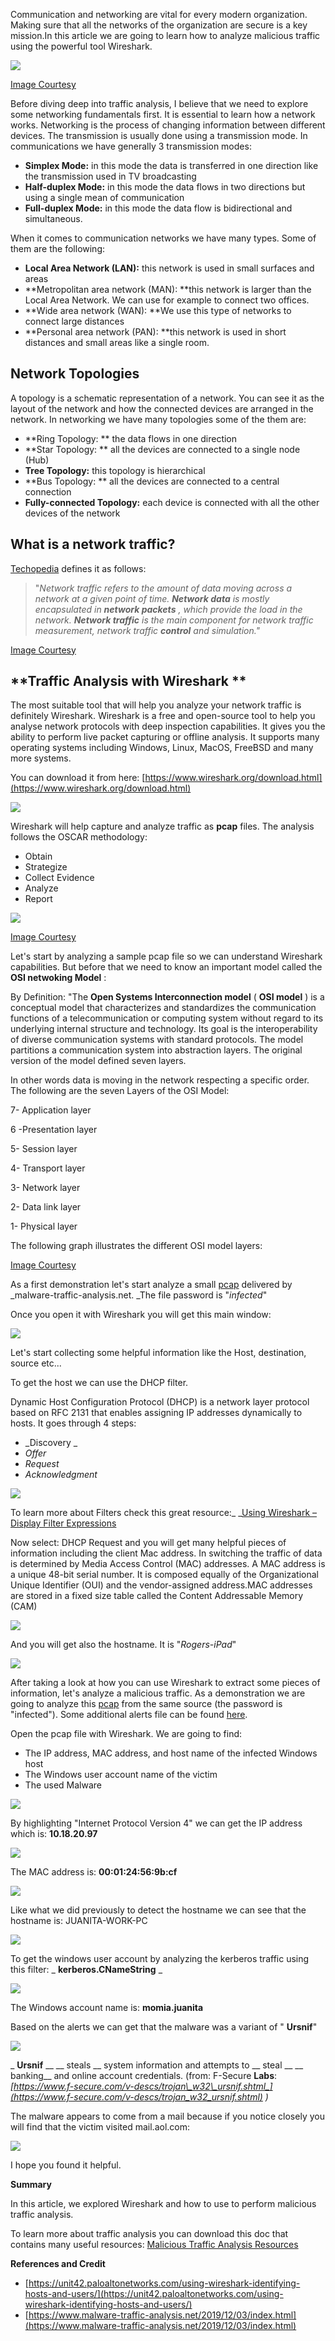 Communication and networking are vital for every modern organization. Making sure that all the networks of the organization are secure is a key mission.In this article we are going to learn how to analyze malicious traffic using the powerful tool Wireshark.

![](https://lh5.googleusercontent.com/UrICols41RopVGU5ivRDDegsuk8n3EFj1LxIwWIkNlP2IlJUllcO9llKaj48KsqCkUyFZOFAUsNiZePIR9f83T9Rfsl1jdfgZH0s18ebxsAmJ6xBq19-smjtkzChXy2llHHzZfo)

[Image Courtesy](https://www.armytimes.com/resizer/tMz7-pZbYe8WTbhGlVTCpaSDtDU=/1200x0/filters:quality(100)/arc-anglerfish-arc2-prod-mco.s3.amazonaws.com/public/SPQTUFFMHRFI7FZBGH36NHJ5MA.jpg)

Before diving deep into traffic analysis,  I believe that we need to explore some networking fundamentals first. It is essential to learn how a network works. Networking is the process of changing information between different devices. The transmission is usually done using a transmission mode. In communications we have generally 3 transmission modes:

- **Simplex Mode:**  in this mode the data is transferred in one direction like the transmission used in TV broadcasting
- **Half-duplex Mode:**  in this mode the data flows in two directions but using a single mean of communication
- **Full-duplex Mode:**  in this mode the data flow is bidirectional and simultaneous.

When it comes to communication networks we have many types. Some of them are the following:

- **Local Area Network (LAN):** this network is used in small surfaces and areas
- **Metropolitan area network (MAN): **this network is larger than the Local Area Network. We can use for example to connect two offices.
- **Wide area network (WAN): **We use this type of networks to connect large distances
- **Personal area network (PAN): **this network is used in short distances and small areas like a single room.

## Network Topologies 

A topology is a schematic representation of a network. You can see it as the layout of the network and how the connected devices are arranged in the network. In networking we have many topologies some of the them are:

- **Ring Topology: ** the data flows in one direction
- **Star Topology: ** all the devices are connected to a single node (Hub)
- **Tree Topology:** this topology is hierarchical
- **Bus Topology: ** all the devices are connected to a central connection
- **Fully-connected Topology:**  each device is connected with all the other devices of the network

## **What is a network traffic?**

[Techopedia](https://www.techopedia.com/definition/29917/network-traffic) defines it as follows:

> &quot;_Network traffic refers to the amount of data moving across a network at a given point of time.  __Network data__  is mostly encapsulated in  __network packets__ , which provide the load in the network.  __Network traffic__  is the main component for network traffic measurement, network traffic  __control__  and simulation.&quot;_



[Image Courtesy](https://www.flowmon.com/getattachment/Solutions/use-case/flow-monitoring/product-img_Monitoring.png.aspx?width=480&amp;height=309)

## **Traffic Analysis with Wireshark **




The most suitable tool that will help you analyze your network traffic is definitely Wireshark. Wireshark is a free and open-source tool to help you analyse network protocols with deep inspection capabilities. It gives you the ability to perform live packet capturing or offline analysis. It supports many operating systems including Windows, Linux, MacOS, FreeBSD and many more systems.

You can download it from here: [https://www.wireshark.org/download.html](https://www.wireshark.org/download.html)



![](https://lh6.googleusercontent.com/HKb3zNrtDk8dOr8N7guWe3tfPC2cv4StzdlWJX_hEGUiEE9DjP3G_rVYxWZAzdtB7ZG8Co90x9xXIfZrSmufeGjBnf0AMjqBo2PrUuEye27MKYWNyvvqGDToDaYfX5E_d3osdXc)

Wireshark will help capture and analyze traffic as  **pcap**  files. The analysis follows the OSCAR methodology:

- Obtain
- Strategize
- Collect Evidence
- Analyze
- Report

![](https://lh3.googleusercontent.com/7sOHkaMZjyh022rylu0xSLl3uoiPLzqOqk5Tqa6sqv4Mj-YQpCrrTDPCdUGVS9MDGkQU6Tup-GvSrh04iAF5M7rH2Ee8bB_ppPgEb4xzn_35p6FthAtiEVazeLaTSoD613yvsV8)

[Image Courtesy](https://ai2-s2-public.s3.amazonaws.com/figures/2017-08-08/127890c2e5d5b14ec6b1671436e2b965f323eda0/3-Figure2-1.png)

Let&#39;s start by analyzing a sample pcap file so we can understand Wireshark capabilities. But before that we need to know an important model called the  **OSI netwoking Model** :

By Definition: &quot;The  **Open Systems Interconnection model**  ( **OSI model** ) is a conceptual model that characterizes and standardizes the communication functions of a telecommunication or computing system without regard to its underlying internal structure and technology. Its goal is the interoperability of diverse communication systems with standard protocols. The model partitions a communication system into abstraction layers. The original version of the model defined seven layers.

In other words data is moving in the network respecting a specific order. The following are the seven Layers of the OSI Model:

7- Application layer

6 -Presentation layer

5- Session layer

4- Transport layer

3- Network layer

2- Data link layer

1- Physical layer

The following graph illustrates the different OSI model layers:


[Image Courtesy](https://www.researchgate.net/profile/Jay_Johnson3/publication/322568288/figure/fig6/AS:631584889778238@1527592980914/OSI-model-seven-layer-protocol-stack-28.png)

As a first demonstration let&#39;s start analyze a small [pcap](https://www.malware-traffic-analysis.net/training/host-and-user-ID-pcap-01.pcap.zip) delivered by _malware-traffic-analysis.net. _The file password is &quot;_infected_&quot;

Once you open it with Wireshark you will get this main window:

![](https://lh3.googleusercontent.com/UEjDUjkN9DXhmataeTjAeL4mW4cVh7j_AbPVcDvkZRuYl9WJz6AWKB2hfAWo0PoQdk8jwYYmPHcpChxdXGfhgW8walSf-PLvFN1TahQrHbZHRWz4IzaO9-KYH6YQ2z63Sxpla90)

Let&#39;s start collecting some helpful information like the Host, destination, source etc...

To get the host we can use the DHCP filter.

Dynamic Host Configuration Protocol (DHCP) is a network layer protocol based on RFC 2131 that enables assigning  IP addresses dynamically to hosts. It goes through 4 steps:

- _Discovery _
- _Offer_
- _Request_
- _Acknowledgment_

![](https://lh4.googleusercontent.com/HiynnOar7p6WWpYNNpTbK3B1JuuAiE_GimUiKULLMiJU1hqVrmtW9k5dPRRmXFD4N9D7B5qCQRWKCnuua9c97B0swwq5juTa_5zb2RRJlrXT1zjCE9jaR1KnyDalM99YvmdRe5o)

To learn more about Filters check this great resource:_ _[Using Wireshark – Display Filter Expressions](https://unit42.paloaltonetworks.com/using-wireshark-display-filter-expressions/)

Now select: DHCP Request and you will get many helpful pieces of information including the client Mac address. In switching the traffic of data is determined by Media Access Control (MAC) addresses. A MAC address is a unique 48-bit serial number. It is composed equally of the Organizational Unique Identifier (OUI) and the vendor-assigned address.MAC addresses are stored in a fixed size table called the Content Addressable Memory (CAM)

![](https://lh6.googleusercontent.com/NhVDWhVps0TpxzTGCK6c5NxIynjSSyIH5uaIttU2FfDA_VZXpjDuzFSIoCihiQcjuH9RIluRXnxGgatQ-Xyg4OXenZcEG-r2qZgS9-dulGfdrC68Cy1IaCBAicEXgWi-KZI0zac) 

And you will get also the hostname. It is &quot;_Rogers-iPad_&quot;

![](https://lh4.googleusercontent.com/cvPYnSmQPbkyoMiMML4T_2CgFeHdzs3Lnvjps2YN1_JUAGEW2ZT5GK0ge4UdpiPYdO4ujPmu0Rjdv76ce5ncsGn9Gq_hmUwjkb0rfEv19PqQvkFSlZbLrx7VqjnJ_-jinHK4dwQ)

After taking a look at how you can use Wireshark to extract some pieces of information, let&#39;s analyze a malicious traffic. As a demonstration we are going to analyze this [pcap](https://www.malware-traffic-analysis.net/2019/12/03/2019-12-03-traffic-analysis-exercise.pcap.zip) from the same source (the password is &quot;infected&quot;). Some additional alerts file can be found [here](https://www.malware-traffic-analysis.net/2019/12/03/2019-12-03-traffic-analysis-exercise-alerts.zip).

Open the pcap file with Wireshark. We are going to find:

- The IP address, MAC address, and host name of the infected Windows host
- The Windows user account name of the victim
- The used Malware

![](https://lh4.googleusercontent.com/3zbB_a_cYmJxJcNlGhrrttlaMOR3Hh-RzqqKQJ4KmxLei2pc6aoxyXhZUtoWEPEqhPAUcQ3V3K1qB1_AaFxlZLzWCOiq-djWrQjgKV-Xg6cJgxTGACxrHtXLwF_iQjA_Al4vuIE)

By highlighting &quot;Internet Protocol Version 4&quot; we can get the IP address which is:  **10.18.20.97**

![](https://lh6.googleusercontent.com/gjMBtHa2nFrPS2KeGlI6uSYSGwHpJ-XH2jGN771hPyR3gVDWJUj7r6hcC2WLPswc4kEyEydagbDcJG7N-kon1Ntk3ppk3kzI1ZHsgiRmP27SxDlq7fz9_Qz-EQD9vTzKP7XMYy8)

The MAC address is:  **00:01:24:56:9b:cf**

![](https://lh6.googleusercontent.com/mBZrNN8ToZuXkiDpzhOn_tRgeKIbmA-S5_REw6er9fp67RSe3Xwup0K77ns87k6ekt1GZqI-uDq2DckhCie7yiYCsokC_3jSlACC4bYWjz2k4PHN-Tcm1MDacaYxnyju2zDVCDw)

Like what we did previously to detect the hostname we can see that the hostname is: JUANITA-WORK-PC

![](https://lh3.googleusercontent.com/hyxXXUwucYsQBjzeU-Z5lNJgeQKezZBotd6yUqhc_ey_zZNTNLzCwOArYffgMl-UEvSCoKQKnu_aleAg_i-I940fyjwlIiqIFNyGM2JNzNdSkQJfAswbB7slwJzf9ZpG8LBXrXU)

To get the windows user account by analyzing the kerberos traffic using this filter:  _ **kerberos.CNameString** _

![](https://lh6.googleusercontent.com/TfIAZWFOnC7uUgDCpwnZulxOQPKz_j1_XbAG9RXIWj7Id-CphfRCG1ebXJtSlClSC13uIvAeIQVUTy2JEFqQ90vr8LSxz-vh0C0UR_PhPS8I4ZM73nTrwlm5oN63UHa74UV-eiY)

The Windows account name is:  **momia.juanita**

Based on the alerts we can get that the malware was a variant of &quot; **Ursnif**&quot;

![](https://lh5.googleusercontent.com/9UKbU1ILuJsdtS3dPGLj_HTGgjc2lmYOIZf-C9JbKa2VnZJEji439gZx7gFrhYzAh53JK2MBRV7tMf6G4xM96i76eBG_3IAShkwaXL-SfoqjhKTB-kNTdzB40wKuCi6VzT_AYCw)

_ **Ursnif** __ __ steals __ system information and attempts to __ steal __ __ banking__ and online account credentials. (from: F-Secure __Labs__: _[_https://www.f-secure.com/v-descs/trojan\_w32\_ursnif.shtml_](https://www.f-secure.com/v-descs/trojan_w32_ursnif.shtml)_ )_

The malware appears to come from a mail because if you notice closely you will find that the victim visited mail.aol.com:

![](https://lh5.googleusercontent.com/PB-ArIM5z8QKB-Wop72a6FauzVam1MRjyyeUSMb7zH4gAtuF17jjbkDd_erqJ02_jhVWCdbr3JRM4J66JhdBY0n0S0f6a5eNjBc3e5KxpX9FMUm4F4rohRq8z1xjbZtORrPkhGA)

I hope you found it helpful.

**Summary**

In this article, we explored Wireshark and how to use to perform malicious traffic analysis.

To learn more about traffic analysis you can download this doc that contains many useful resources: [Malicious Traffic Analysis Resources ](https://static.peerlyst.com/image/upload/v1584025330/post-attachments/Malicious_Traffic_Analysis_Resources_s8ijhc)

**References and Credit**

- [https://unit42.paloaltonetworks.com/using-wireshark-identifying-hosts-and-users/](https://unit42.paloaltonetworks.com/using-wireshark-identifying-hosts-and-users/)
- [https://www.malware-traffic-analysis.net/2019/12/03/index.html](https://www.malware-traffic-analysis.net/2019/12/03/index.html)
